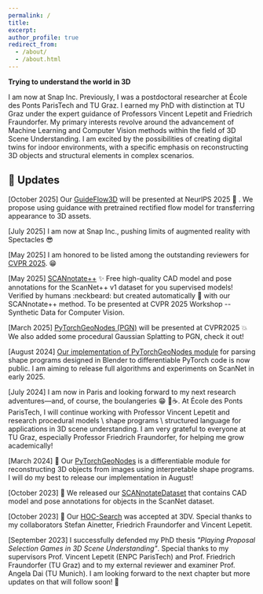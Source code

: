 ```yaml
---
permalink: /
title:
excerpt:
author_profile: true
redirect_from: 
  - /about/
  - /about.html
---
```


**Trying to understand the world in 3D**

I am now at Snap Inc. Previously, I was a postdoctoral researcher at École des Ponts ParisTech and TU Graz. I earned my PhD with distinction at TU Graz under the expert guidance of Professors Vincent Lepetit and Friedrich Fraundorfer. My primary interests revolve around the advancement of Machine Learning and Computer Vision methods within the field of 3D Scene Understanding. I am excited by the possibilities of creating digital twins for indoor environments, with a specific emphasis on reconstructing 3D objects and structural elements in complex scenarios.

## 📜 Updates 

[October 2025] Our [GuideFlow3D](https://sayands.github.io/guideflow3d/) will be presented at NeurIPS 2025 :book: . We propose using guidance with pretrained rectified flow model for transferring appearance to 3D assets. 

[July 2025] I am now at Snap Inc., pushing limits of augmented reality with Spectacles :sunglasses:

[May 2025] I am honored to be listed among the outstanding reviewers for [CVPR 2025](https://cvpr.thecvf.com/Conferences/2025/ProgramCommittee). 😁

[May 2025] [SCANnotate++](https://stefan-ainetter.github.io/SCANnotatepp/) :sparkles: Free high-quality CAD model and pose annotations for the ScanNet++ v1 dataset for you supervised models! Verified by humans :neckbeard: but created automatically :space_invader: with our SCANnotate++ method. To be presented at CVPR 2025 Workshop -- Synthetic Data for Computer Vision.

[March 2025] [PyTorchGeoNodes (PGN)](https://vevenom.github.io/pytorchgeonodes/) will be presented at CVPR2025 :boom: We also added some procedural Gaussian Splatting to PGN, check it out! 

[August 2024] [Our implementation of PyTorchGeoNodes module](https://github.com/vevenom/pytorchgeonodes/tree/main) for parsing shape programs designed in Blender to differentiable PyTorch code is now public. I am aiming to release full algorithms and experiments on ScanNet in early 2025.    

[July 2024] I am now in Paris and looking forward to my next research adventures—and, of course, the boulangeries 😁 🥐☕. At École des Ponts ParisTech, I will continue working with Professor Vincent Lepetit and research procedural models \ shape programs \ structured language for applications in 3D scene understanding. I am very grateful to everyone at TU Graz, especially Professor Friedrich Fraundorfer, for helping me grow academically!

[March 2024] 🚀 Our [PyTorchGeoNodes](https://vevenom.github.io/pytorchgeonodes/) is a differentiable module for reconstructing 3D objects from images using interpretable shape programs. I will do my best to release our implementation in August! 

[October 2023] 📢 We released our [SCANnotateDataset](https://github.com/stefan-ainetter/SCANnotateDataset#scannotatedataset) that contains CAD model and pose annotations for objects in the ScanNet dataset. 

[October 2023] 📢 Our [HOC-Search](https://huggingface.co/papers/2309.06107) was accepted at 3DV. Special thanks to my collaborators Stefan Ainetter, Friedrich Fraundorfer and Vincent Lepetit.

[September 2023] I successfully defended my PhD thesis _"Playing Proposal Selection Games in 3D Scene Understanding"_. Special thanks to my supervisors Prof. Vincent Lepetit (ENPC ParisTech) and Prof. Friedrich Fraundorfer (TU Graz) and to my external reviewer and examiner Prof. Angela Dai (TU Munich). I am looking forward to the next chapter but more updates on that will follow soon! 🤘
